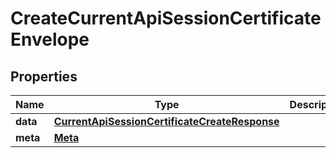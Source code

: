 

# CreateCurrentApiSessionCertificateEnvelope


## Properties

| Name | Type | Description | Notes |
|------------ | ------------- | ------------- | -------------|
|**data** | [**CurrentApiSessionCertificateCreateResponse**](CurrentApiSessionCertificateCreateResponse.md) |  |  |
|**meta** | [**Meta**](Meta.md) |  |  |



